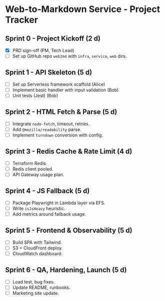 # Web-to-Markdown Service - Project Tracker

## Sprint 0 - Project Kickoff (2 d)
- [x] PRD sign-off (PM, Tech Lead)
- [ ] Set up GitHub repo `web2md` with `infra`, `service`, `web` dirs.

## Sprint 1 - API Skeleton (5 d)
- [ ] Set up Serverless framework scaffold (Alice)
- [ ] Implement basic handler with input validation (Bob)
- [ ] Unit tests (Jest) (Bob)

## Sprint 2 - HTML Fetch & Parse (5 d)
- [ ] Integrate `node-fetch`, timeout, retries.
- [ ] Add `@mozilla/readability` parse.
- [ ] Implement `turndown` conversion with config.

## Sprint 3 - Redis Cache & Rate Limit (4 d)
- [ ] Terraform Redis.
- [ ] Redis client pooled.
- [ ] API Gateway usage plan.

## Sprint 4 - JS Fallback (5 d)
- [ ] Package Playwright in Lambda layer via EFS.
- [ ] Write `isJsHeavy` heuristic.
- [ ] Add metrics around fallback usage.

## Sprint 5 - Frontend & Observability (5 d)
- [ ] Build SPA with Tailwind.
- [ ] S3 + CloudFront deploy.
- [ ] CloudWatch dashboard.

## Sprint 6 - QA, Hardening, Launch (5 d)
- [ ] Load test, bug fixes.
- [ ] Update README, runbooks.
- [ ] Marketing site update.